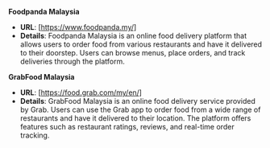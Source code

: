 **Foodpanda Malaysia**
  - **URL**: [https://www.foodpanda.my/]
  - **Details**: Foodpanda Malaysia is an online food delivery platform that allows users to order food from various restaurants and have it delivered to their doorstep. Users can browse menus, place orders, and track deliveries through the platform.

**GrabFood Malaysia**
  - **URL**: [https://food.grab.com/my/en/]
  - **Details**: GrabFood Malaysia is an online food delivery service provided by Grab. Users can use the Grab app to order food from a wide range of restaurants and have it delivered to their location. The platform offers features such as restaurant ratings, reviews, and real-time order tracking.
